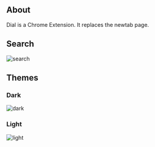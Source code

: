 ## About

Dial is a Chrome Extension. It replaces the newtab page.

## Search
![search](https://dl.dropboxusercontent.com/u/311265/dial/search_anim.gif)

## Themes
### Dark
![dark](https://dl.dropboxusercontent.com/u/311265/dial/theme_dark.png)

### Light
![light](https://dl.dropboxusercontent.com/u/311265/dial/theme_light.png)
